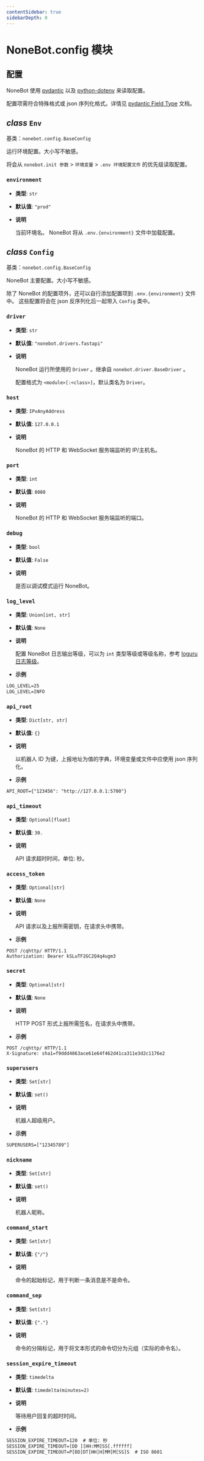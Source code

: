 ```yaml
---
contentSidebar: true
sidebarDepth: 0
---
```


# NoneBot.config 模块

## 配置

NoneBot 使用 [pydantic](https://pydantic-docs.helpmanual.io/) 以及 [python-dotenv](https://saurabh-kumar.com/python-dotenv/) 来读取配置。

配置项需符合特殊格式或 json 序列化格式。详情见 [pydantic Field Type](https://pydantic-docs.helpmanual.io/usage/types/) 文档。


##  _class_ `Env`

基类：`nonebot.config.BaseConfig`

运行环境配置。大小写不敏感。

将会从 `nonebot.init 参数` > `环境变量` > `.env 环境配置文件` 的优先级读取配置。


### `environment`


* **类型**: `str`


* **默认值**: `"prod"`


* **说明**

    当前环境名。 NoneBot 将从 `.env.{environment}` 文件中加载配置。



##  _class_ `Config`

基类：`nonebot.config.BaseConfig`

NoneBot 主要配置。大小写不敏感。

除了 NoneBot 的配置项外，还可以自行添加配置项到 `.env.{environment}` 文件中。
这些配置将会在 json 反序列化后一起带入 `Config` 类中。


### `driver`


* **类型**: `str`


* **默认值**: `"nonebot.drivers.fastapi"`


* **说明**

    NoneBot 运行所使用的 `Driver` 。继承自 `nonebot.driver.BaseDriver` 。

    配置格式为 `<module>[:<class>]`，默认类名为 `Driver`。



### `host`


* **类型**: `IPvAnyAddress`


* **默认值**: `127.0.0.1`


* **说明**

    NoneBot 的 HTTP 和 WebSocket 服务端监听的 IP/主机名。



### `port`


* **类型**: `int`


* **默认值**: `8080`


* **说明**

    NoneBot 的 HTTP 和 WebSocket 服务端监听的端口。



### `debug`


* **类型**: `bool`


* **默认值**: `False`


* **说明**

    是否以调试模式运行 NoneBot。



### `log_level`


* **类型**: `Union[int, str]`


* **默认值**: `None`


* **说明**

    配置 NoneBot 日志输出等级，可以为 `int` 类型等级或等级名称，参考 [loguru 日志等级](https://loguru.readthedocs.io/en/stable/api/logger.html#levels)。



* **示例**


```default
LOG_LEVEL=25
LOG_LEVEL=INFO
```


### `api_root`


* **类型**: `Dict[str, str]`


* **默认值**: `{}`


* **说明**

    以机器人 ID 为键，上报地址为值的字典，环境变量或文件中应使用 json 序列化。



* **示例**


```default
API_ROOT={"123456": "http://127.0.0.1:5700"}
```


### `api_timeout`


* **类型**: `Optional[float]`


* **默认值**: `30.`


* **说明**

    API 请求超时时间，单位: 秒。



### `access_token`


* **类型**: `Optional[str]`


* **默认值**: `None`


* **说明**

    API 请求以及上报所需密钥，在请求头中携带。



* **示例**


```http
POST /cqhttp/ HTTP/1.1
Authorization: Bearer kSLuTF2GC2Q4q4ugm3
```


### `secret`


* **类型**: `Optional[str]`


* **默认值**: `None`


* **说明**

    HTTP POST 形式上报所需签名，在请求头中携带。



* **示例**


```http
POST /cqhttp/ HTTP/1.1
X-Signature: sha1=f9ddd4863ace61e64f462d41ca311e3d2c1176e2
```


### `superusers`


* **类型**: `Set[str]`


* **默认值**: `set()`


* **说明**

    机器人超级用户。



* **示例**


```default
SUPERUSERS=["12345789"]
```


### `nickname`


* **类型**: `Set[str]`


* **默认值**: `set()`


* **说明**

    机器人昵称。



### `command_start`


* **类型**: `Set[str]`


* **默认值**: `{"/"}`


* **说明**

    命令的起始标记，用于判断一条消息是不是命令。



### `command_sep`


* **类型**: `Set[str]`


* **默认值**: `{"."}`


* **说明**

    命令的分隔标记，用于将文本形式的命令切分为元组（实际的命令名）。



### `session_expire_timeout`


* **类型**: `timedelta`


* **默认值**: `timedelta(minutes=2)`


* **说明**

    等待用户回复的超时时间。



* **示例**


```default
SESSION_EXPIRE_TIMEOUT=120  # 单位: 秒
SESSION_EXPIRE_TIMEOUT=[DD ][HH:MM]SS[.ffffff]
SESSION_EXPIRE_TIMEOUT=P[DD]DT[HH]H[MM]M[SS]S  # ISO 8601
```
